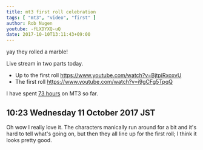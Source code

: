 ```yaml
---
title: mt3 first roll celebration
tags: [ "mt3", "video", "first" ]
author: Rob Nugen
youtube: -fLXDYXQ-uQ
date: 2017-10-10T13:11:43+09:00
---
```


yay they rolled a marble!

Live stream in two parts today.

* Up to the first roll https://www.youtube.com/watch?v=BjtpiRxoxvU
* The first roll https://www.youtube.com/watch?v=i9gCFg5TpqQ

I have spent [73 hours](
http://www.grun1.com/utils/timeCalc.html?t1=4:14:42&c1=June%202017&t2=10:16:10&c2=July%202017&t3=26:12:06&c3=Aug%202017&t4=29:46:54&c4=Sep%202017&t5=57:16&c5=2%20oct&t6=1:06:05&c6=9%20oct&t7=24:02&c7=9%20oct&mode=0&fs3=1&ft2=1&f3t1=1&f4t0=1&d=:&o4=1&fps=
) on MT3 so far.

## 10:23 Wednesday 11 October 2017 JST

Oh wow I really love it.  The characters manically run around for a
bit and it's hard to tell what's going on, but then they all line up
for the first roll; I think it looks pretty good.

